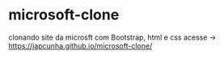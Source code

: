 # microsoft-clone
 clonando site da microsft com Bootstrap, html e css
acesse -> https://japcunha.github.io/microsoft-clone/
